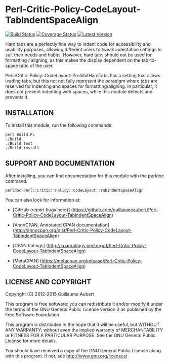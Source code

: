 Perl-Critic-Policy-CodeLayout-TabIndentSpaceAlign
=================================================

[![Build Status](https://travis-ci.org/guillaumeaubert/Perl-Critic-Policy-CodeLayout-TabIndentSpaceAlign.svg?branch=master)](https://travis-ci.org/guillaumeaubert/Perl-Critic-Policy-CodeLayout-TabIndentSpaceAlign)
[![Coverage Status](https://coveralls.io/repos/guillaumeaubert/Perl-Critic-Policy-CodeLayout-TabIndentSpaceAlign/badge.svg?branch=master)](https://coveralls.io/r/guillaumeaubert/Perl-Critic-Policy-CodeLayout-TabIndentSpaceAlign?branch=master)
[![Latest Version](https://img.shields.io/github/tag/guillaumeaubert/Perl-Critic-Policy-CodeLayout-TabIndentSpaceAlign.svg?style=flat)](https://metacpan.org/release/Perl-Critic-Policy-CodeLayout-TabIndentSpaceAlign)

Hard tabs are a perfectly fine way to indent code for accessibility and
usability purposes, allowing different users to tweak indentation settings to
suit their needs and habits. However, hard tabs should not be used for
formatting / aligning, as this makes the display dependent on the tab-to-space
ratio of the user.

Perl::Critic::Policy::CodeLayout::ProhibitHardTabs has a setting that allows
leading tabs, but this not not fully represent the paradigm where tabs are
reserved for indenting and spaces for formatting/aligning. In particular, it
does not prevent indenting with spaces, while this module detects and prevents
it.


INSTALLATION
------------

To install this module, run the following commands:

	perl Build.PL
	./Build
	./Build test
	./Build install


SUPPORT AND DOCUMENTATION
-------------------------

After installing, you can find documentation for this module with the
perldoc command.

	perldoc Perl::Critic::Policy::CodeLayout::TabIndentSpaceAlign


You can also look for information at:

 * [GitHub (report bugs here)]
   (https://github.com/guillaumeaubert/Perl-Critic-Policy-CodeLayout-TabIndentSpaceAlign)

 * [AnnoCPAN, Annotated CPAN documentation]
   (http://annocpan.org/dist/Perl-Critic-Policy-CodeLayout-TabIndentSpaceAlign)

 * [CPAN Ratings]
   (http://cpanratings.perl.org/d/Perl-Critic-Policy-CodeLayout-TabIndentSpaceAlign)

 * [MetaCPAN]
   (https://metacpan.org/release/Perl-Critic-Policy-CodeLayout-TabIndentSpaceAlign)


LICENSE AND COPYRIGHT
---------------------

Copyright (C) 2012-2015 Guillaume Aubert

This program is free software: you can redistribute it and/or modify it under
the terms of the GNU General Public License version 3 as published by the Free
Software Foundation.

This program is distributed in the hope that it will be useful, but WITHOUT ANY
WARRANTY; without even the implied warranty of MERCHANTABILITY or FITNESS FOR A
PARTICULAR PURPOSE. See the GNU General Public License for more details.

You should have received a copy of the GNU General Public License along with
this program. If not, see http://www.gnu.org/licenses/

